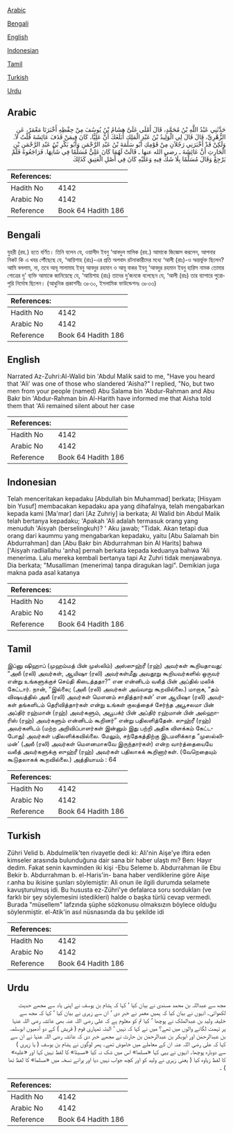 [Arabic](#arabic)

[Bengali](#bengali)

[English](#english)

[Indonesian](#indonesian)

[Tamil](#tamil)

[Turkish](#turkish)

[Urdu](#urdu)

## Arabic


<div dir="rtl" lang="ar" style={{fontSize:'larger',backgroundColor:'#f8f9fa',padding:20}}>
حَدَّثَنِي عَبْدُ اللَّهِ بْنُ مُحَمَّدٍ، قَالَ أَمْلَى عَلَىَّ هِشَامُ بْنُ يُوسُفَ مِنْ حِفْظِهِ أَخْبَرَنَا مَعْمَرٌ، عَنِ الزُّهْرِيِّ، قَالَ قَالَ لِي الْوَلِيدُ بْنُ عَبْدِ الْمَلِكِ أَبَلَغَكَ أَنَّ عَلِيًّا، كَانَ فِيمَنْ قَذَفَ عَائِشَةَ قُلْتُ لاَ‏.‏ وَلَكِنْ قَدْ أَخْبَرَنِي رَجُلاَنِ مِنْ قَوْمِكِ أَبُو سَلَمَةَ بْنُ عَبْدِ الرَّحْمَنِ وَأَبُو بَكْرِ بْنُ عَبْدِ الرَّحْمَنِ بْنِ الْحَارِثِ أَنَّ عَائِشَةَ ـ رضى الله عنها ـ قَالَتْ لَهُمَا كَانَ عَلِيٌّ مُسَلِّمًا فِي شَأْنِهَا‏.‏ فَرَاجَعُوهُ فَلَمْ يَرْجِعْ وَقَالَ مُسَلِّمًا بِلَا شَكٍّ فِيهِ وَعَلَيْهِ كَانَ فِي أَصْلِ الْعَتِيقِ كَذَلِكَ
</div>
<div style={{backgroundColor:'#f8f9fa',padding:20, marginBottom: 10}}><table> <thead> <tr> <th>References:</th> <th></th> </tr> </thead> <tbody><tr><td>Hadith No</td><td>4142</td></tr><tr><td>Arabic No</td><td>4142</td></tr><tr><td>Reference</td><td>Book 64 Hadith 186</td></tr></tbody></table></div>

## Bengali


<div dir="ltr" lang="bn" style={{fontSize:'larger',backgroundColor:'#f8f9fa',padding:20}}>
যুহরী (রহ.) হতে বর্ণিত। তিনি বলেন যে, ওয়ালীদ ইবনু ‘আবদুল মালিক (রহ.) আমাকে জিজ্ঞেস করলেন, আপনার নিকট কি এ খবর পৌঁছেছে যে, ‘আয়িশাহ (রাঃ)-এর প্রতি অপবাদ রটনাকারীদের মধ্যে ‘আলী (রাঃ)-ও অন্তর্ভুক্ত ছিলেন? আমি বললাম, না, তবে আবূ সালামাহ ইবনু আবদুর রহমান ও আবূ বাকর ইবনু ‘আবদুর রহমান ইবনু হারিস নামক তোমার গোত্রের দু’ ব্যক্তি আমাকে জানিয়েছে যে, ‘আয়িশাহ (রাঃ) তাদের দু’জনকে বলেছেন যে, ‘আলী (রাঃ) তার ব্যাপারে পুরোপুরি নির্দোষ ছিলেন। (আধুনিক প্রকাশনীঃ ৩৮৩০, ইসলামিক ফাউন্ডেশনঃ ৩৮৩৩)
</div>
<div style={{backgroundColor:'#f8f9fa',padding:20, marginBottom: 10}}><table> <thead> <tr> <th>References:</th> <th></th> </tr> </thead> <tbody><tr><td>Hadith No</td><td>4142</td></tr><tr><td>Arabic No</td><td>4142</td></tr><tr><td>Reference</td><td>Book 64 Hadith 186</td></tr></tbody></table></div>

## English


<div dir="ltr" lang="en" style={{fontSize:'larger',backgroundColor:'#f8f9fa',padding:20}}>
Narrated Az-Zuhri:Al-Walid bin 'Abdul Malik said to me, "Have you heard that 'Ali' was one of those who slandered 'Aisha?" I replied, "No, but two men from your people (named) Abu Salama bin 'Abdur-Rahman and Abu Bakr bin 'Abdur-Rahman bin Al-Harith have informed me that Aisha told them that 'Ali remained silent about her case
</div>
<div style={{backgroundColor:'#f8f9fa',padding:20, marginBottom: 10}}><table> <thead> <tr> <th>References:</th> <th></th> </tr> </thead> <tbody><tr><td>Hadith No</td><td>4142</td></tr><tr><td>Arabic No</td><td>4142</td></tr><tr><td>Reference</td><td>Book 64 Hadith 186</td></tr></tbody></table></div>

## Indonesian


<div dir="ltr" lang="id" style={{fontSize:'larger',backgroundColor:'#f8f9fa',padding:20}}>
Telah menceritakan kepadaku [Abdullah bin Muhammad] berkata; [Hisyam bin Yusuf] membacakan kepadaku apa yang dihafalnya, telah mengabarkan kepada kami [Ma'mar] dari [Az Zuhriy] ia berkata; Al Walid bin Abdul Malik telah bertanya kepadaku; 'Apakah 'Ali adalah termasuk orang yang menuduh 'Aisyah (berselingkuh)? ' Aku jawab; "Tidak. Akan tetapi dua orang dari kaummu yang mengabarkan kepadaku, yaitu [Abu Salamah bin Abdurrahman] dan [Abu Bakr bin Abdurrahman bin Al Harits] bahwa ['Aisyah radliallahu 'anha] pernah berkata kepada keduanya bahwa 'Ali menerima. Lalu mereka kembali bertanya tapi Az Zuhri tidak menjawabnya. Dia berkata; "Musalliman (menerima) tanpa diragukan lagi". Demikian juga makna pada asal katanya
</div>
<div style={{backgroundColor:'#f8f9fa',padding:20, marginBottom: 10}}><table> <thead> <tr> <th>References:</th> <th></th> </tr> </thead> <tbody><tr><td>Hadith No</td><td>4142</td></tr><tr><td>Arabic No</td><td>4142</td></tr><tr><td>Reference</td><td>Book 64 Hadith 186</td></tr></tbody></table></div>

## Tamil


<div dir="ltr" lang="ta" style={{fontSize:'larger',backgroundColor:'#f8f9fa',padding:20}}>
இப்னு ஷிஹாப் (முஹம்மத் பின் முஸ்லிம்) அஸ்ஸுஹ்ரீ (ரஹ்) அவர்கள் கூறியதாவது: “அலீ (ரலி) அவர்கள், ஆயிஷா (ரலி) அவர்கள்மீது அவதூறு கூறியவர்களில் ஒருவர் என்று உங்களுக்குச் செய்தி கிடைத்ததா?” என என்னிடம் வலீத் பின் அப்தில் மலிக் கேட்டார். நான், “இல்லை; (அலீ (ரலி) அவர்கள் அவ்வாறு கூறவில்லை.) மாறாக, “தம் விஷயத்தில் அலீ (ரலி) அவர்கள் மௌனம் சாதித்தார்கள்' என ஆயிஷா (ரலி) அவர்கள் தங்களிடம் தெரிவித்தார்கள் என்று உங்கள் குலத்தைச் சேர்ந்த அபூசலமா பின் அப்திர் ரஹ்மான் (ரஹ்) அவர்களும், அபூபக்ர் பின் அப்திர் ரஹ்மான் பின் அல்ஹாரிஸ் (ரஹ்) அவர்களும் என்னிடம் கூறினர்” என்று பதிலளித்தேன். ஸுஹ்ரீ (ரஹ்) அவர்களிடம் (மற்ற அறிவிப்பாளர்கள் இன்னும் இது பற்றி அதிக விளக்கம் கேட்டபோது) அவர்கள் பதிலளிக்கவில்லை. மேலும், சந்தேகத்திற்கு இடமளிக்காத “முஸல்லிமன்' (அலீ (ரலி) அவர்கள் மௌனமாகவே இருந்தார்கள்) என்ற வார்த்தையையே வலீத் அவர்களுக்கு ஸுஹ்ரீ (ரஹ்) அவர்கள் பதிலாகக் கூறினார்கள். (வேறெதையும் கூடுதலாகக் கூறவில்லை.) அத்தியாயம் : 64
</div>
<div style={{backgroundColor:'#f8f9fa',padding:20, marginBottom: 10}}><table> <thead> <tr> <th>References:</th> <th></th> </tr> </thead> <tbody><tr><td>Hadith No</td><td>4142</td></tr><tr><td>Arabic No</td><td>4142</td></tr><tr><td>Reference</td><td>Book 64 Hadith 186</td></tr></tbody></table></div>

## Turkish


<div dir="ltr" lang="tr" style={{fontSize:'larger',backgroundColor:'#f8f9fa',padding:20}}>
Zühri Velid b. Abdulmelik'ten rivayetle dedi ki: Ali'nin Aişe'ye iftira eden kimseler arasında bulunduğuna dair sana bir haber ulaştı mı? Ben: Hayır dedim. Fakat senin kavminden iki kişi -Ebu Seleme b. Abdurrahman ile Ebu Bekir b. Abdurrahman b. el-Haris'in- bana haber verdiklerine göre Aişe r.anha bu ikisine şunları söylemiştir: Ali onun ile ilgili durumda selamete kavuşturulmuş idi. Bu hususta ez-Zühri'ye defalarca soru sordukları (ve farklı bir şey söylemesini istedikleri) halde o başka türlü cevap vermedi. Burada "müsellem" lafzında şüphe sözkonusu olmaksızın böylece olduğu söylenmiştir. el-Atik'in asıl nüsnasında da bu şekilde idi
</div>
<div style={{backgroundColor:'#f8f9fa',padding:20, marginBottom: 10}}><table> <thead> <tr> <th>References:</th> <th></th> </tr> </thead> <tbody><tr><td>Hadith No</td><td>4142</td></tr><tr><td>Arabic No</td><td>4142</td></tr><tr><td>Reference</td><td>Book 64 Hadith 186</td></tr></tbody></table></div>

## Urdu


<div dir="rtl" lang="ur" style={{fontSize:'larger',backgroundColor:'#f8f9fa',padding:20}}>
مجھ سے عبداللہ بن محمد مسندی نے بیان کیا ‘ کہا کہ ہشام بن یوسف نے اپنی یاد سے مجھے حدیث لکھوائی۔ انہوں نے بیان کیا کہ ہمیں معمر نے خبر دی ‘ ان سے زہری نے بیان کیا ‘ کہا کہ مجھ سے خلیفہ ولید بن عبدالملک نے پوچھا ‘ کیا تم کو معلوم ہے کہ علی رضی اللہ عنہ بھی عائشہ رضی اللہ عنہا پر تہمت لگانے والوں میں تھے؟ میں نے کہا کہ نہیں ‘ البتہ تمہاری قوم ( قریش ) کے دو آدمیوں ابوسلمہ بن عبدالرحمٰن اور ابوبکر بن عبدالرحمٰن بن حارث نے مجھے خبر دی کہ عائشہ رضی اللہ عنہا نے ان سے کہا کہ علی رضی اللہ عنہ ان کے معاملے میں خاموش تھے۔ پھر لوگوں نے ہشام بن یوسف ( یا زہری ) سے دوبارہ پوچھا۔ انہوں نے یہی کہا «مسلما» اس میں شک نہ کیا «مسيئا» کا لفظ نہیں کہا اور «عليه» کا لفظ زیاوہ کیا ( یعنی زہری نے ولید کو اور کچھ جواب نہیں دیا اور پرانے نسخہ میں «مسلما» کا لفظ تھا ) ۔
</div>
<div style={{backgroundColor:'#f8f9fa',padding:20, marginBottom: 10}}><table> <thead> <tr> <th>References:</th> <th></th> </tr> </thead> <tbody><tr><td>Hadith No</td><td>4142</td></tr><tr><td>Arabic No</td><td>4142</td></tr><tr><td>Reference</td><td>Book 64 Hadith 186</td></tr></tbody></table></div>